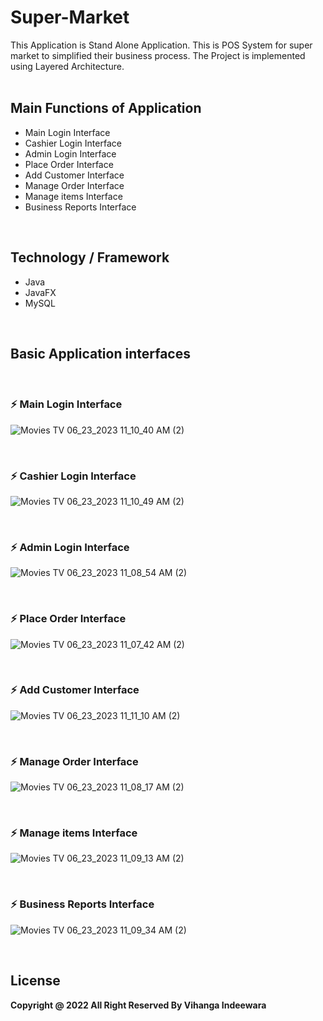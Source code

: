 # Super-Market
This Application is Stand Alone Application. This is POS System for super market to simplified their business process. The Project is implemented using Layered Architecture.
<br>
<br>
<h2>Main Functions of Application</h2>
<ul>
    <li>Main Login Interface</li>
    <li>Cashier Login Interface</li>
    <li>Admin Login Interface</li>
    <li>Place Order Interface</li>
    <li>Add Customer Interface</li>
    <li>Manage Order Interface</li>
    <li>Manage items Interface</li>
    <li>Business Reports Interface</li>
</ul>
<br>
<h2>Technology / Framework</h2>
<ul>
    <li>Java</li>
    <li>JavaFX</li>
    <li>MySQL</li>
</ul>
<br>
<h2>Basic Application interfaces</h2>
<br>
<h3>⚡ Main Login Interface</h3>

![Movies   TV 06_23_2023 11_10_40 AM (2)](https://github.com/VihangaIndeewara/Super-Market/assets/101233779/5044f7a7-02da-4978-9fe3-486f365dcab4)

<br>
<h3>⚡ Cashier Login Interface</h3>

![Movies   TV 06_23_2023 11_10_49 AM (2)](https://github.com/VihangaIndeewara/Super-Market/assets/101233779/0842104f-6dd2-4a03-bb7b-b394ef1fed6b)

<br>
<h3>⚡ Admin Login Interface</h3>

![Movies   TV 06_23_2023 11_08_54 AM (2)](https://github.com/VihangaIndeewara/Super-Market/assets/101233779/cb385a70-ff6c-4e1b-a63f-bef157638f9c)

<br>
<h3>⚡ Place Order Interface</h3>

![Movies   TV 06_23_2023 11_07_42 AM (2)](https://github.com/VihangaIndeewara/Super-Market/assets/101233779/ac992030-24ff-4373-9861-01798bca833f)

<br>
<h3>⚡ Add Customer Interface</h3>

![Movies   TV 06_23_2023 11_11_10 AM (2)](https://github.com/VihangaIndeewara/Super-Market/assets/101233779/600cc9ce-7683-49a2-a57c-052eafedf97d)

<br>
<h3>⚡ Manage Order Interface</h3>

![Movies   TV 06_23_2023 11_08_17 AM (2)](https://github.com/VihangaIndeewara/Super-Market/assets/101233779/9482fff8-6af9-497a-bfd1-d2a4b05e9174)

<br>
<h3>⚡ Manage items Interface</h3>

![Movies   TV 06_23_2023 11_09_13 AM (2)](https://github.com/VihangaIndeewara/Super-Market/assets/101233779/5e5c2d97-14ed-4a53-97ad-d0879a528051)

<br>
<h3>⚡ Business Reports Interface</h3>

![Movies   TV 06_23_2023 11_09_34 AM (2)](https://github.com/VihangaIndeewara/Super-Market/assets/101233779/3e33b2ab-eaf5-45dc-bc20-feada7b8ef96)


<br>
<h2>License</h2>
<b>Copyright @ 2022 All Right Reserved By Vihanga Indeewara</b>
